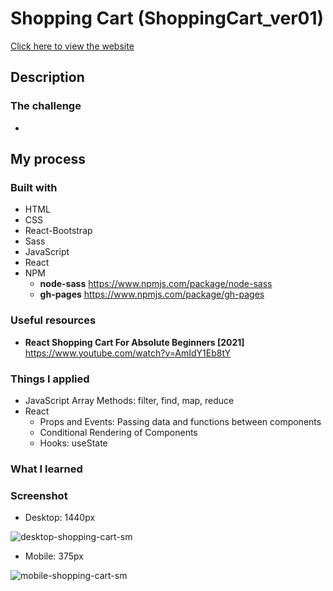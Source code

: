 # Shopping Cart (ShoppingCart_ver01)
[Click here to view the website](https://jwd-activity.github.io/shoppingCart/)

## Description
### The challenge
- 
## My process
### Built with
- HTML
- CSS
- React-Bootstrap
- Sass
- JavaScript
- React
- NPM
  - **node-sass** https://www.npmjs.com/package/node-sass 
  - **gh-pages**  https://www.npmjs.com/package/gh-pages

### Useful resources
- **React Shopping Cart For Absolute Beginners [2021]** https://www.youtube.com/watch?v=AmIdY1Eb8tY

### Things I applied
- JavaScript Array Methods: filter, find, map, reduce
- React  
  - Props and Events: Passing data and functions between components
  - Conditional Rendering of Components
  - Hooks: useState

### What I learned

### Screenshot
- Desktop: 1440px

![desktop-shopping-cart-sm](https://user-images.githubusercontent.com/83196262/135011768-942ab83c-e6d0-4688-9618-17ed3d274233.png)


- Mobile: 375px

![mobile-shopping-cart-sm](https://user-images.githubusercontent.com/83196262/135011807-b04ba0e5-eae2-4395-92e4-973816322162.png)

